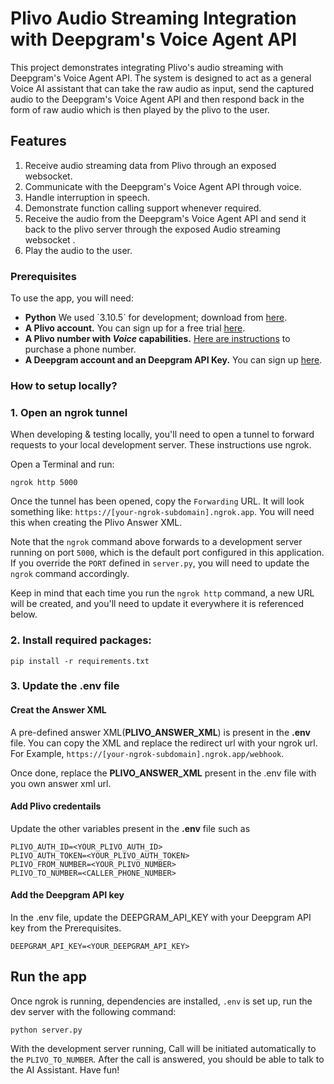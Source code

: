 # Plivo Audio Streaming Integration with Deepgram's Voice Agent API

This project demonstrates integrating Plivo's audio streaming with Deepgram's Voice Agent API. The system is designed to act as a general Voice AI assistant that can take the raw audio as input, send the captured audio to the Deepgram's Voice Agent API and then respond back in the form of raw audio which is then played by the plivo to the user.

## Features

1. Receive audio streaming data from Plivo through an exposed websocket.
2. Communicate with the Deepgram's Voice Agent API through voice.
3. Handle interruption in speech.
4. Demonstrate function calling support whenever required.
5. Receive the audio from the Deepgram's Voice Agent API and send it back to the plivo server through the exposed Audio streaming websocket .
6. Play the audio to the user.

### Prerequisites
To use the app, you will  need:

- **Python** We used \`3.10.5\` for development; download from [here](https://www.python.org/downloads/).
- **A Plivo account.** You can sign up for a free trial [here](https://console.plivo.com/accounts/request-trial/).
- **A Plivo number with _Voice_ capabilities.** [Here are instructions](https://www.plivo.com/docs/numbers/guides/buy-a-number/) to purchase a phone number.
- **A Deepgram account and an Deepgram API Key.** You can sign up [here](https://console.deepgram.com/).

### How to setup locally?

### 1. Open an ngrok tunnel
When developing & testing locally, you'll need to open a tunnel to forward requests to your local development server. These instructions use ngrok.

Open a Terminal and run:
```
ngrok http 5000
```

Once the tunnel has been opened, copy the `Forwarding` URL. It will look something like: `https://[your-ngrok-subdomain].ngrok.app`. You will
need this when creating the Plivo Answer XML.

Note that the `ngrok` command above forwards to a development server running on port `5000`, which is the default port configured in this application. If
you override the `PORT` defined in `server.py`, you will need to update the `ngrok` command accordingly.

Keep in mind that each time you run the `ngrok http` command, a new URL will be created, and you'll need to update it everywhere it is referenced below.

### 2. Install required packages: 
```
pip install -r requirements.txt
```

### 3. Update the .env file

#### Creat the Answer XML
A pre-defined answer XML(**PLIVO_ANSWER_XML**) is present in the **.env** file. You can copy the XML and replace the redirect url with your ngrok url. For Example, `https://[your-ngrok-subdomain].ngrok.app/webhook`.

Once done, replace the **PLIVO_ANSWER_XML** present in the .env file with you own answer xml url.

#### Add Plivo credentails
Update the other variables present in the **.env** file such as

```
PLIVO_AUTH_ID=<YOUR_PLIVO_AUTH_ID>
PLIVO_AUTH_TOKEN=<YOUR_PLIVO_AUTH_TOKEN>
PLIVO_FROM_NUMBER=<YOUR_PLIVO_NUMBER>
PLIVO_TO_NUMBER=<CALLER_PHONE_NUMBER>
```

#### Add the Deepgram API key
In the .env file, update the DEEPGRAM_API_KEY with your Deepgram API key from the Prerequisites.

```
DEEPGRAM_API_KEY=<YOUR_DEEPGRAM_API_KEY>
```

## Run the app
Once ngrok is running, dependencies are installed,  `.env` is set up, run the dev server with the following command:
```
python server.py
```

With the development server running, Call will be initiated automatically to the `PLIVO_TO_NUMBER`. After the call is answered, you should be able to talk to the AI Assistant. Have fun!

